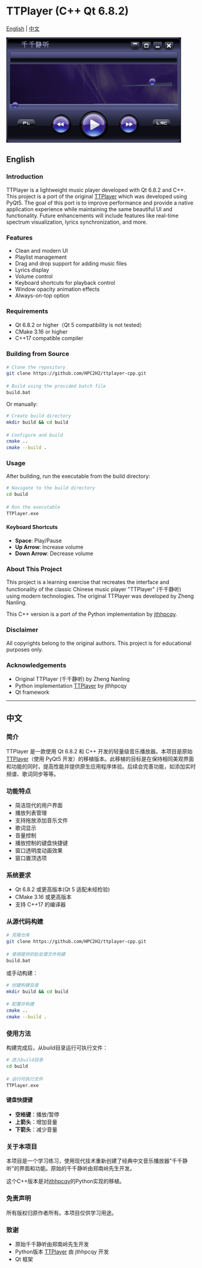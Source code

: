 # TTPlayer (C++ Qt 6.8.2)

[English](#english) | [中文](#中文)

![TTPlayer Screenshot](screenshot.png)

<a name="english"></a>
## English

### Introduction
TTPlayer is a lightweight music player developed with Qt 6.8.2 and C++. This project is a port of the original [TTPlayer](https://github.com/jthhpcqy/ttplayer) which was developed using PyQt5. The goal of this port is to improve performance and provide a native application experience while maintaining the same beautiful UI and functionality. Future enhancements will include features like real-time spectrum visualization, lyrics synchronization, and more.

### Features
- Clean and modern UI
- Playlist management
- Drag and drop support for adding music files
- Lyrics display
- Volume control
- Keyboard shortcuts for playback control
- Window opacity animation effects
- Always-on-top option

### Requirements
- Qt 6.8.2 or higher（Qt 5 compatibility is not tested）
- CMake 3.16 or higher
- C++17 compatible compiler

### Building from Source
```bash
# Clone the repository
git clone https://github.com/HPC2H2/ttplayer-cpp.git

# Build using the provided batch file
build.bat
```

Or manually:
```bash
# Create build directory
mkdir build && cd build

# Configure and build
cmake ..
cmake --build .
```

### Usage
After building, run the executable from the build directory:
```bash
# Navigate to the build directory
cd build

# Run the executable
TTPlayer.exe
```

#### Keyboard Shortcuts
- **Space**: Play/Pause
- **Up Arrow**: Increase volume
- **Down Arrow**: Decrease volume

### About This Project
This project is a learning exercise that recreates the interface and functionality of the classic Chinese music player "TTPlayer" (千千静听) using modern technologies. The original TTPlayer was developed by Zheng Nanling.

This C++ version is a port of the Python implementation by [jthhpcqy](https://github.com/jthhpcqy/ttplayer).

### Disclaimer
All copyrights belong to the original authors. This project is for educational purposes only.

### Acknowledgements
- Original TTPlayer (千千静听) by Zheng Nanling
- Python implementation [TTPlayer](https://github.com/jthhpcqy/ttplayer) by jthhpcqy
- Qt framework

---

<a name="中文"></a>
## 中文

### 简介
TTPlayer 是一款使用 Qt 6.8.2 和 C++ 开发的轻量级音乐播放器。本项目是原始 [TTPlayer](https://github.com/jthhpcqy/ttplayer)（使用 PyQt5 开发）的移植版本。此移植的目标是在保持相同美观界面和功能的同时，提高性能并提供原生应用程序体验。后续会完善功能，如添加实时频谱、歌词同步等等。

### 功能特点
- 简洁现代的用户界面
- 播放列表管理
- 支持拖放添加音乐文件
- 歌词显示
- 音量控制
- 播放控制的键盘快捷键
- 窗口透明度动画效果
- 窗口置顶选项

### 系统要求
- Qt 6.8.2 或更高版本(Qt 5 适配未经检验)
- CMake 3.16 或更高版本
- 支持 C++17 的编译器

### 从源代码构建
```bash
# 克隆仓库
git clone https://github.com/HPC2H2/ttplayer-cpp.git

# 使用提供的批处理文件构建
build.bat
```

或手动构建：
```bash
# 创建构建目录
mkdir build && cd build

# 配置并构建
cmake ..
cmake --build .
```

### 使用方法
构建完成后，从build目录运行可执行文件：
```bash
# 进入build目录
cd build

# 运行可执行文件
TTPlayer.exe
```

#### 键盘快捷键
- **空格键**：播放/暂停
- **上箭头**：增加音量
- **下箭头**：减少音量

### 关于本项目
本项目是一个学习练习，使用现代技术重新创建了经典中文音乐播放器"千千静听"的界面和功能。原始的千千静听由郑南岭先生开发。

这个C++版本是对[jthhpcqy](https://github.com/jthhpcqy/ttplayer)的Python实现的移植。

### 免责声明
所有版权归原作者所有。本项目仅供学习用途。

### 致谢
- 原始千千静听由郑南岭先生开发
- Python版本 [TTPlayer](https://github.com/jthhpcqy/ttplayer) 由 jthhpcqy 开发
- Qt 框架
